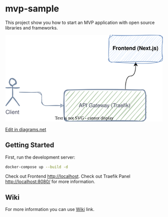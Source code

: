 # mvp-sample

This project show you how to start an MVP application with open source libraries and frameworks.

![Diagram](./diagram.drawio.svg)

<a href="https://app.diagrams.net/#Hvahidzafari%2Fmvp-sample%2Fmain%2Fdiagram.drawio" target="_blank">Edit in diagrams.net</a>

## Getting Started

First, run the development server:

```bash
docker-compose up --build -d
```

Check out Frontend [http://localhost](http://localhost).
Check out Traefik Panel [http://localhost:8080/](http://localhost:8080/) for more information.

## Wiki
For more information you can use [Wiki](https://github.com/vahidzafari/mvp-sample/wiki) link.
